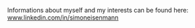Informations about myself and my interests can be found here: www.linkedin.com/in/simoneisenmann

<!---
eisenmsi/eisenmsi is a ✨ special ✨ repository because its `README.md` (this file) appears on your GitHub profile.
You can click the Preview link to take a look at your changes.
--->
